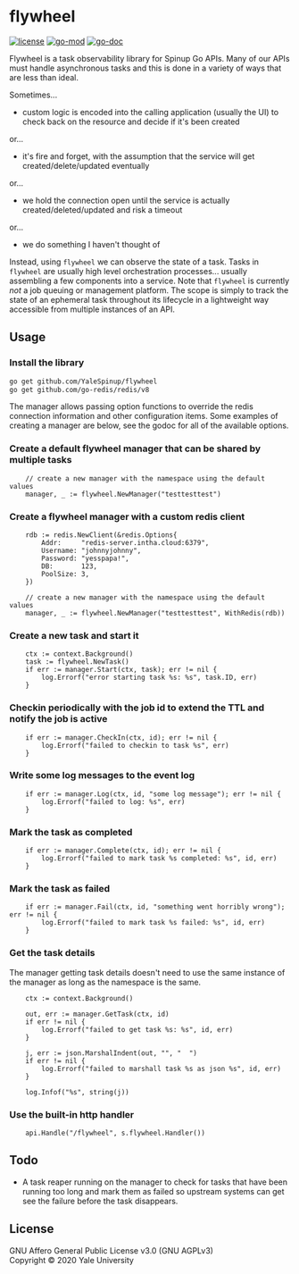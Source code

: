 # flywheel

[![license](https://img.shields.io/github/license/YaleSpinup/flywheel)](https://opensource.org/licenses/AGPL-3.0)
[![go-mod](https://img.shields.io/github/go-mod/go-version/YaleSpinup/flywheel)](https://github.com/YaleSpinup/flywheel)
[![go-doc](https://godoc.org/github.com/YaleSpinup/flywheel?status.svg)](http://godoc.org/github.com/YaleSpinup/flywheel)

Flywheel is a task observability library for Spinup Go APIs.  Many of our APIs must handle asynchronous tasks
and this is done in a variety of ways that are less than ideal.

Sometimes...

* custom logic is encoded into the calling application (usually the UI) to check back on the resource and decide if it's been created

or...

* it's fire and forget, with the assumption that the service will get created/delete/updated eventually

or...

* we hold the connection open until the service is actually created/deleted/updated and risk a timeout

or...

* we do something I haven't thought of

Instead, using `flywheel` we can observe the state of a task.  Tasks in `flywheel` are usually high level orchestration
processes... usually assembling a few components into a service.  Note that `flywheel` is currently *not* a job queuing or management
platform.  The scope is simply to track the state of an ephemeral task throughout its lifecycle in a lightweight way accessible from
multiple instances of an API.

## Usage

### Install the library

```bash
go get github.com/YaleSpinup/flywheel
go get github.com/go-redis/redis/v8
```

The manager allows passing option functions to override the redis connection information and other configuration
items.  Some examples of creating a manager are below, see the godoc for all of the available options.

### Create a default flywheel manager that can be shared by multiple tasks

```golang
    // create a new manager with the namespace using the default values
    manager, _ := flywheel.NewManager("testtesttest")
```

### Create a flywheel manager with a custom redis client

```golang
    rdb := redis.NewClient(&redis.Options{
        Addr:     "redis-server.intha.cloud:6379",
        Username: "johnnyjohnny",
        Password: "yesspapa!",
        DB:       123,
        PoolSize: 3,
    })

    // create a new manager with the namespace using the default values
    manager, _ := flywheel.NewManager("testtesttest", WithRedis(rdb))
```

### Create a new task and start it

```golang
    ctx := context.Background()
    task := flywheel.NewTask()
    if err := manager.Start(ctx, task); err != nil {
        log.Errorf("error starting task %s: %s", task.ID, err)
    }
```

### Checkin periodically with the job id to extend the TTL and notify the job is active

```golang
    if err := manager.CheckIn(ctx, id); err != nil {
        log.Errorf("failed to checkin to task %s", err)
    }
```

### Write some log messages to the event log

```golang
    if err := manager.Log(ctx, id, "some log message"); err != nil {
        log.Errorf("failed to log: %s", err)
    }
```

### Mark the task as completed

```golang
    if err := manager.Complete(ctx, id); err != nil {
        log.Errorf("failed to mark task %s completed: %s", id, err)
    }
```

### Mark the task as failed

```golang
    if err := manager.Fail(ctx, id, "something went horribly wrong"); err != nil {
        log.Errorf("failed to mark task %s failed: %s", id, err)
    }
```

### Get the task details

The manager getting task details doesn't need to use the same instance of the manager as long as the namespace is the same.

```golang
    ctx := context.Background()

    out, err := manager.GetTask(ctx, id)
    if err != nil {
        log.Errorf("failed to get task %s: %s", id, err)
    }

    j, err := json.MarshalIndent(out, "", "  ")
    if err != nil {
        log.Errorf("failed to marshall task %s as json %s", id, err)
    }

    log.Infof("%s", string(j))
```

### Use the built-in http handler

```golang
    api.Handle("/flywheel", s.flywheel.Handler())
```

## Todo

* A task reaper running on the manager to check for tasks that have been running too long and mark them as failed so upstream systems can get
  see the failure before the task disappears.

## License

GNU Affero General Public License v3.0 (GNU AGPLv3)  
Copyright © 2020 Yale University
